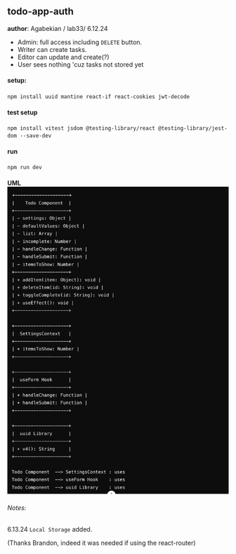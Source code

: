 ## todo-app-auth

 **author**: Agabekian
 / lab33/ 6.12.24
* Admin: full access including  `DELETE` button.
* Writer can create tasks.
* Editor can update and create(?)
* User sees nothing 'cuz tasks not stored yet
#### setup:
`npm install uuid mantine react-if react-cookies jwt-decode`
####  test setup 
`npm install vitest jsdom @testing-library/react @testing-library/jest-dom --save-dev`

#### run 
`npm run dev`
#### UML![uml.png](uml.png)
###### Notes:
6.13.24 `Local Storage` added.

(Thanks Brandon, indeed it was needed if using the react-router)
